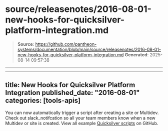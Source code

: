 # source/releasenotes/2016-08-01-new-hooks-for-quicksilver-platform-integration.md

> **Source**: https://github.com/pantheon-systems/documentation/blob/main/source/releasenotes/2016-08-01-new-hooks-for-quicksilver-platform-integration.md
> **Generated**: 2025-08-14 09:57:38

---

---
title: New Hooks for Quicksilver Platform Integration
published_date: "2016-08-01"
categories: [tools-apis]
---
You can now automatically trigger a script after creating a site or Multidev. Check out slack_notifcation so all your team members know when a new Multidev or site is created. View all example [Quicksilver scripts](https://github.com/pantheon-systems/quicksilver-examples/) on GitHub.
